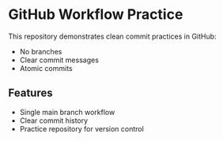 # GitHub Workflow Practice

This repository demonstrates clean commit practices in GitHub:
- No branches
- Clear commit messages
- Atomic commits

## Features
- Single main branch workflow
- Clear commit history
- Practice repository for version control
